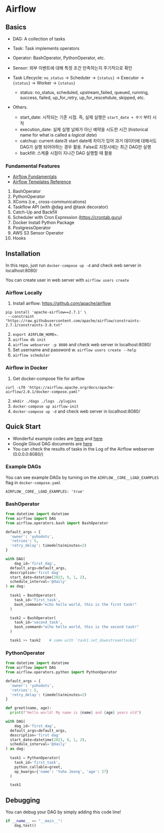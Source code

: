 # Airflow

## Basics

- DAG: A collection of tasks
- Task: Task implements operators
- Operator: BashOperator, PythonOperator, etc.
- Sensor: 외부 이벤트에 대해 특정 조건 만족하는지 주기적으로 확인
- Task Lifecycle: `no_status` -> Scheduler -> `{status}` -> Executor -> `{status}` -> Worker -> `{status}`
  - status: no_status, scheduled, upstream_failed, queued, running, success, failed, up_for_retry, up_for_rescehdule, skipped, etc.
  
- Others.
  - start_date: 시작되는 기준 시점. 즉, 실제 실행은 `start_date + 주기` 부터 시작
  - execution_date: 실제 실행 날짜가 아닌 예약을 시도한 시간 (historical name for what is called a *logical date*)
  - catchup: current date과 start date에 차이가 있어 과거 데이터에 대해서도 DAG가 실행 되어야하는 경우 활용. False로 지정시에는 최근 DAG만 실행
  - backfill: 스케줄 시점이 지나간 DAG 실행할 때 활용


### Fundamental Features

- [Airflow Fundamentals](https://airflow.apache.org/docs/apache-airflow/stable/tutorial/fundamentals.html#)
- [Airflow Templates Reference](https://airflow.apache.org/docs/apache-airflow/stable/templates-ref.html#templates-reference)

1. BashOperator
2. PythonOperator
3. XComs (i.e., cross-communications)
4. Taskflow API (with @dag and @task decorator)
5. Catch-Up and Backfill
6. Scheduler with Cron Expression (https://crontab.guru)
7. Docker Install Python Package
8. PostgressOperator
9. AWS S3 Sensor Operator
10. Hooks

## Installation

In this repo, just run `docker-compose up -d` and check web server in localhost:8080/

You can create user in web server with `airflow users create`

### Airflow Locally

1. Install airflow: https://github.com/apache/airflow

```
pip install 'apache-airflow==2.7.1' \
 --constraint "https://raw.githubusercontent.com/apache/airflow/constraints-2.7.1/constraints-3.8.txt"
```

2. `export AIRFLOW_HOME=.`
3. `airflow db init`
4. `airflow webserver -p 8080` and check web server in localhost:8080/
5. Set username and password w. `airflow users create --help`
6. `airflow scheduler`

### Airflow in Docker

1. Get docker-compose file for airflow

```
curl -Lf0 'https://airflow.apache.org/docs/apache-airflow/2.0.1/docker-compose.yaml"
```

2. `mkdir ./dags ./logs ./plugins`
3. `docker-compose up airflow-init`
4. `docker-compose up -d` and check web server in localhost:8080/

## Quick Start

- Wonderful example codes are [here](https://github.com/coder2j/airflow-docker/tree/main/dags) and [here](https://www.youtube.com/watch?v=K9AnJ9_ZAXE&t=37s)
- Google Gloud DAG documents are [here](https://cloud.google.com/composer/docs/how-to/using/writing-dags?hl=ko)
- You can check the results of tasks in the Log of the Airflow webserver (0.0.0.0:8080/)

### Example DAGs

You can see example DAGs by turning on the `AIRFLOW__CORE__LOAD_EXAMPLES` flag in `docker-compose.yaml`

```
AIRFLOW__CORE__LOAD_EXAMPLES: 'true'
```

### BashOperator

```python
from datetime import datetime
from airflow import DAG
from airflow.operators.bash import BashOperator

default_args = {
  'owner': 'yuhodots',
  'retries': 5,
  'retry_delay': timedelta(minutes=2)
}

with DAG(
	dag_id='first_dag',
  default_args=default_args,
  description='first dag'
  start_date=datetime(2023, 9, 1, 2),
  schedule_interval='@daily'
) as dag:
  
  task1 = BashOperator(
  	task_id='first_task',
    bash_command="echo hello world, this is the first task!"
  )

  task2 = BashOperator(
  	task_id='second_task',
    bash_command="echo hello world, this is the second task!"
  )

  task1 >> task2	# same with `task1.set_downstream(task2)`
```

### PythonOperator

```python
from datetime import datetime
from airflow import DAG
from airflow.operators.python import PythonOperator

default_args = {
  'owner': 'yuhodots',
  'retries': 5,
  'retry_delay': timedelta(minutes=2)
}

def greet(name, age):
  print(f"Hello world! My name is {name} and {age} years old")

with DAG(
	dag_id='first_dag',
  default_args=default_args,
  description='first dag'
  start_date=datetime(2023, 9, 1, 2),
  schedule_interval='@daily'
) as dag:
  
  task1 = PythonOperator(
  	task_id='first_task',
    python_callable=greet,
    op_kwargs={'name': 'Yuho Jeong', 'age': 27}
  )

  task1
```

## Debugging

You can debug your DAG by simply adding this code line!

```python
if __name__ == "__main__":
    dag.test()
```

